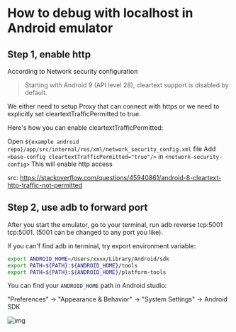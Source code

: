 # How to debug with localhost in Android emulator

## Step 1, enable http

According to Network security configuration

> Starting with Android 9 (API level 28), cleartext support is disabled by default.

We either need to setup Proxy that can connect with https or we need to explicitly set cleartextTrafficPermitted to true.

Here's how you can enable cleartextTrafficPermitted:

Open `${example android repo}/app/src/internal/res/xml/network_security_config.xml` file
Add `<base-config cleartextTrafficPermitted="true"/>` in `<network-security-config>`
This will enable http access


src:
https://stackoverflow.com/questions/45940861/android-8-cleartext-http-traffic-not-permitted


## Step 2, use adb to forward port

After you start the emulator, go to your terminal, run adb reverse tcp:5001 tcp:5001. (5001 can be changed to any port you like).

If you can'f find adb in terminal, try export environment variable:

```bash
export ANDROID_HOME=/Users/xxxx/Library/Android/sdk
export PATH=${PATH}:${ANDROID_HOME}/tools
export PATH=${PATH}:${ANDROID_HOME}/platform-tools
```

You can find your `ANDROID_HOME` path in Android studio:

"Preferences" -> "Appearance & Behavior" -> "System Settings" -> Android SDK

![img](https://i.imgur.com/EIXgE15.png)

